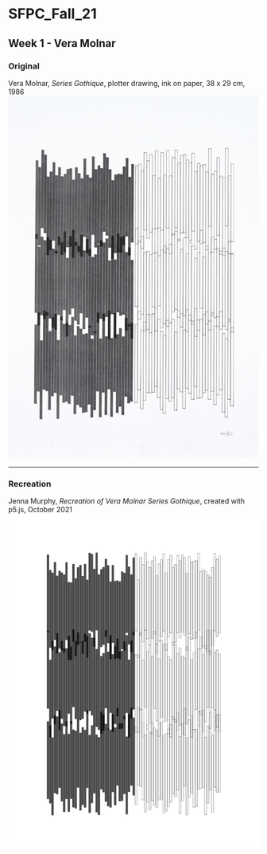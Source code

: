 # SFPC_Fall_21
## Week 1 - Vera Molnar


### Original  
Vera Molnar, *Series Gothique*, plotter drawing, ink on paper, 38 x 29 cm, 1986  
![Vera Molnar Series Gothique](Molnar1986GothiqueSW-1.jpg)  
* * *  
### Recreation  
Jenna Murphy, *Recreation of Vera Molnar Series Gothique*, created with p5.js, October 2021  
![Jenna Murphy recreating Vera Molnar Series Gothique](211031_212116_816.png)

